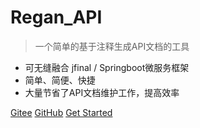 

# Regan_API

> 一个简单的基于注释生成API文档的工具

* 可无缝融合 jfinal / Springboot微服务框架
* 简单、简便、快捷
* 大量节省了API文档维护工作，提高效率

[Gitee](https://gitee.com/regan_jeff/Regan_API_SpringBoot)
[GitHub](https://github.com/zhangbiy/regan_api)
[Get Started](#前言)
